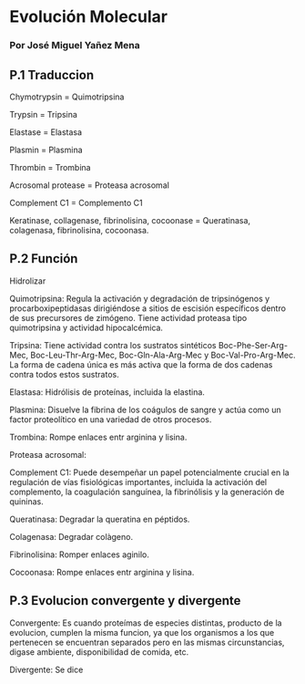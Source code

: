 # Evolución Molecular

### Por José Miguel Yañez Mena 

## P.1 Traduccion 

Chymotrypsin = Quimotripsina

Trypsin = Tripsina 

Elastase = Elastasa 

Plasmin = Plasmina 

Thrombin = Trombina 

Acrosomal protease = Proteasa acrosomal

Complement C1 = Complemento C1

Keratinase, collagenase, fibrinolisina, cocoonase = Queratinasa, colagenasa, fibrinolisina, cocoonasa.

## P.2 Función 

Hidrolizar 

Quimotripsina: Regula la activación y degradación de tripsinógenos y procarboxipeptidasas dirigiéndose a sitios de escisión específicos dentro de sus precursores de zimógeno. Tiene actividad proteasa tipo quimotripsina y actividad hipocalcémica.

Tripsina: Tiene actividad contra los sustratos sintéticos Boc-Phe-Ser-Arg-Mec, Boc-Leu-Thr-Arg-Mec, Boc-Gln-Ala-Arg-Mec y Boc-Val-Pro-Arg-Mec. La forma de cadena única es más activa que la forma de dos cadenas contra todos estos sustratos.

Elastasa: Hidrólisis de proteínas, incluida la elastina.

Plasmina: Disuelve la fibrina de los coágulos de sangre y actúa como un factor proteolítico en una variedad de otros procesos.

Trombina: Rompe enlaces entr arginina y lisina.

Proteasa acrosomal: 

Complement C1: Puede desempeñar un papel potencialmente crucial en la regulación de vías fisiológicas importantes, incluida la activación del complemento, la coagulación sanguínea, la fibrinólisis y la generación de quininas.

Queratinasa:  Degradar la queratina en péptidos.

Colagenasa: Degradar colàgeno.

Fibrinolisina: Romper enlaces aginilo.

Cocoonasa: Rompe enlaces entr arginina y lisina.

## P.3 Evolucion convergente y divergente

Convergente: Es cuando proteímas de especies distintas, producto de la evolucion, cumplen la misma funcion, ya que los organismos a los que pertenecen se encuentran separados pero en las mismas circunstancias, digase ambiente, disponibilidad de comida, etc.

Divergente: Se dice 


